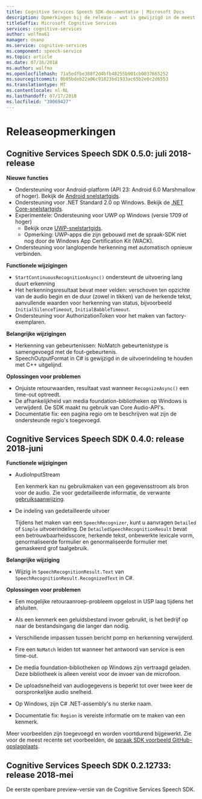 ```yaml
---
title: Cognitive Services Speech SDK-documentatie | Microsoft Docs
description: Opmerkingen bij de release - wat is gewijzigd in de meest recente versies
titleSuffix: Microsoft Cognitive Services
services: cognitive-services
author: wolfma61
manager: onano
ms.service: cognitive-services
ms.component: speech-service
ms.topic: article
ms.date: 07/16/2018
ms.author: wolfma
ms.openlocfilehash: 71a5edfbe388f2d4bfb48255b901cb0037665252
ms.sourcegitcommit: 0b05bdeb22a06c91823bd1933ac65b2e0c2d6553
ms.translationtype: MT
ms.contentlocale: nl-NL
ms.lasthandoff: 07/17/2018
ms.locfileid: "39069427"
---
```

# <a name="release-notes"></a>Releaseopmerkingen

## <a name="cognitive-services-speech-sdk-050-2018-july-release"></a>Cognitive Services Speech SDK 0.5.0: juli 2018-release

**Nieuwe functies**

* Ondersteuning voor Android-platform (API 23: Android 6.0 Marshmallow of hoger).
  Bekijk de [Android snelstartgids](quickstart-java-android.md).
* Ondersteuning voor .NET Standard 2.0 op Windows.
  Bekijk de [.NET Core-snelstartgids](quickstart-csharp-dotnetcore-windows.md).
* Experimentele: Ondersteuning voor UWP op Windows (versie 1709 of hoger)
  * Bekijk onze [UWP-snelstartgids](quickstart-csharp-uwp.md).
  * Opmerking: UWP-apps die zijn gebouwd met de spraak-SDK niet nog door de Windows App Certification Kit (WACK).
* Ondersteuning voor langlopende herkenning met automatisch opnieuw verbinden.

**Functionele wijzigingen**

* `StartContinuousRecognitionAsync()` ondersteunt de uitvoering lang duurt erkenning
* Het herkenningsresultaat bevat meer velden: verschoven ten opzichte van de audio begin en de duur (zowel in tikken) van de herkende tekst, aanvullende waarden voor herkenning van status, bijvoorbeeld `InitialSilenceTimeout`, `InitialBabbleTimeout`.
* Ondersteuning voor AuthorizationToken voor het maken van factory-exemplaren.

**Belangrijke wijzigingen**

* Herkenning van gebeurtenissen: NoMatch gebeurtenistype is samengevoegd met de fout-gebeurtenis.
* SpeechOutputFormat in C# is gewijzigd in de uitvoerindeling te houden met C++ uitgelijnd.

**Oplossingen voor problemen**

* Onjuiste retourwaarden, resultaat vast wanneer `RecognizeAsync()` een time-out optreedt.
* De afhankelijkheid van media foundation-bibliotheken op Windows is verwijderd. De SDK maakt nu gebruik van Core Audio-API's.
* Documentatie fix: een pagina regio om te beschrijven wat zijn de ondersteunde regio's toegevoegd.

## <a name="cognitive-services-speech-sdk-040-2018-june-release"></a>Cognitive Services Speech SDK 0.4.0: release 2018-juni

**Functionele wijzigingen**

- AudioInputStream

  Een kenmerk kan nu gebruikmaken van een gegevensstroom als bron voor de audio. Zie voor gedetailleerde informatie, de verwante [gebruiksaanwijzing](how-to-use-audio-input-streams.md).

- De indeling van gedetailleerde uitvoer

  Tijdens het maken van een `SpeechRecognizer`, kunt u aanvragen `Detailed` of `Simple` uitvoerindeling. De `DetailedSpeechRecognitionResult` bevat een betrouwbaarheidsscore, herkende tekst, onbewerkte lexicale vorm, genormaliseerde formulier en genormaliseerde formulier met gemaskeerd grof taalgebruik.

**Belangrijke wijziging**

- Wijzig in `SpeechRecognitionResult.Text` van `SpeechRecognitionResult.RecognizedText` in C#.

**Oplossingen voor problemen**

- Een mogelijke retouraanroep-probleem opgelost in USP laag tijdens het afsluiten.

- Als een kenmerk een geluidsbestand invoer gebruikt, is het bedrijf op naar de bestandsingang die langer dan nodig.

- Verschillende impassen tussen bericht pomp en herkenning verwijderd.

- Fire een `NoMatch` leiden tot wanneer het antwoord van service is een time-out.

- De media foundation-bibliotheken op Windows zijn vertraagd geladen. Deze bibliotheek is alleen vereist voor de invoer van de microfoon.

- De uploadsnelheid van audiogegevens is beperkt tot over twee keer de oorspronkelijke audio snelheid.

- Op Windows, zijn C# .NET-assembly's nu sterke naam.

- Documentatie fix: `Region` is vereiste informatie om te maken van een kenmerk.

Meer voorbeelden zijn toegevoegd en worden voortdurend bijgewerkt. Zie voor de meest recente set voorbeelden, de [spraak SDK voorbeeld GitHub-opslagplaats](https://aka.ms/csspeech/samples).

## <a name="cognitive-services-speech-sdk-0212733-2018-may-release"></a>Cognitive Services Speech SDK 0.2.12733: release 2018-mei

De eerste openbare preview-versie van de Cognitive Services Speech SDK.

